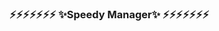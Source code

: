 ### ⚡⚡⚡⚡⚡⚡⚡ ✨Speedy Manager✨ ⚡⚡⚡⚡⚡⚡⚡

<!--
**SpeedyManager/SpeedyManager** is a ✨ _special_ ✨ repository because its `README.md` (this file) appears on your GitHub profile.

Here are some ideas to get you started:

- 🔭 I’m currently working on ...
- 🌱 I’m currently learning ...
- 👯 I’m looking to collaborate on ...
- 🤔 I’m looking for help with ...
- 💬 Ask me about ...
- 📫 How to reach me: ...
- 😄 Pronouns: ...
-  Fun fact: ...
-->
